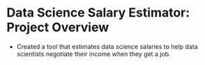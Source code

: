 # Data Science Salary Estimator: Project Overview
* Created a tool that estimates data science salaries to help data scientists negotiate their income when they get a job.
